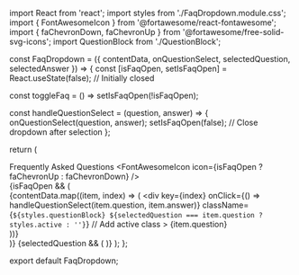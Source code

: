 import React from 'react';
import styles from './FaqDropdown.module.css';
import { FontAwesomeIcon } from '@fortawesome/react-fontawesome';
import { faChevronDown, faChevronUp } from '@fortawesome/free-solid-svg-icons';
import QuestionBlock from './QuestionBlock';

const FaqDropdown = ({ contentData, onQuestionSelect, selectedQuestion, selectedAnswer }) => {
  const [isFaqOpen, setIsFaqOpen] = React.useState(false); // Initially closed

  const toggleFaq = () => setIsFaqOpen(!isFaqOpen);

  const handleQuestionSelect = (question, answer) => {
    onQuestionSelect(question, answer);
    setIsFaqOpen(false); // Close dropdown after selection
  };

  return (
    <div className={styles.faqDropdown}>
      <div className={styles.dropdownHeader} onClick={toggleFaq}>
        <span>Frequently Asked Questions</span>
        <FontAwesomeIcon icon={isFaqOpen ? faChevronUp : faChevronDown} />
      </div>
      {isFaqOpen && (
        <div className={styles.dropdownContent}>
          {contentData.map((item, index) => (
            <div
              key={index}
              onClick={() => handleQuestionSelect(item.question, item.answer)}
              className={`${styles.questionBlock} ${selectedQuestion === item.question ? styles.active : ''}`} // Add active class
            >
              <span>{item.question}</span>
            </div>
          ))}
        </div>
      )}
      {selectedQuestion && (
        <QuestionBlock
          question={selectedQuestion}
          answerData={selectedAnswer}
        />
      )}
    </div>
  );
};

export default FaqDropdown;
